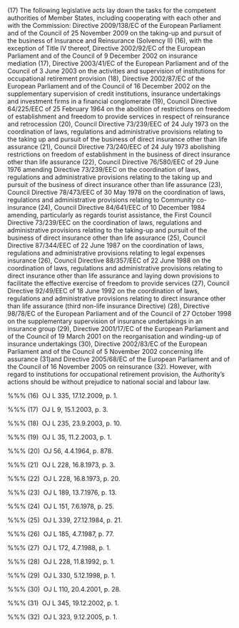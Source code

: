 (17) The following legislative acts lay down the tasks for the competent authorities of Member States, including cooperating with each other and with the Commission: Directive 2009/138/EC of the European Parliament and of the Council of 25 November 2009 on the taking-up and pursuit of the business of Insurance and Reinsurance (Solvency II) (16), with the exception of Title IV thereof, Directive 2002/92/EC of the European Parliament and of the Council of 9 December 2002 on insurance mediation (17), Directive 2003/41/EC of the European Parliament and of the Council of 3 June 2003 on the activities and supervision of institutions for occupational retirement provision (18), Directive 2002/87/EC of the European Parliament and of the Council of 16 December 2002 on the supplementary supervision of credit institutions, insurance undertakings and investment firms in a financial conglomerate (19), Council Directive 64/225/EEC of 25 February 1964 on the abolition of restrictions on freedom of establishment and freedom to provide services in respect of reinsurance and retrocession (20), Council Directive 73/239/EEC of 24 July 1973 on the coordination of laws, regulations and administrative provisions relating to the taking up and pursuit of the business of direct insurance other than life assurance (21), Council Directive 73/240/EEC of 24 July 1973 abolishing restrictions on freedom of establishment in the business of direct insurance other than life assurance (22), Council Directive 76/580/EEC of 29 June 1976 amending Directive 73/239/EEC on the coordination of laws, regulations and administrative provisions relating to the taking up and pursuit of the business of direct insurance other than life assurance (23), Council Directive 78/473/EEC of 30 May 1978 on the coordination of laws, regulations and administrative provisions relating to Community co-insurance (24), Council Directive 84/641/EEC of 10 December 1984 amending, particularly as regards tourist assistance, the First Council Directive 73/239/EEC on the coordination of laws, regulations and administrative provisions relating to the taking-up and pursuit of the business of direct insurance other than life assurance (25), Council Directive 87/344/EEC of 22 June 1987 on the coordination of laws, regulations and administrative provisions relating to legal expenses insurance (26), Council Directive 88/357/EEC of 22 June 1988 on the coordination of laws, regulations and administrative provisions relating to direct insurance other than life assurance and laying down provisions to facilitate the effective exercise of freedom to provide services (27), Council Directive 92/49/EEC of 18 June 1992 on the coordination of laws, regulations and administrative provisions relating to direct insurance other than life assurance (third non-life insurance Directive) (28), Directive 98/78/EC of the European Parliament and of the Council of 27 October 1998 on the supplementary supervision of insurance undertakings in an insurance group (29), Directive 2001/17/EC of the European Parliament and of the Council of 19 March 2001 on the reorganisation and winding-up of insurance undertakings (30), Directive 2002/83/EC of the European Parliament and of the Council of 5 November 2002 concerning life assurance (31)and Directive 2005/68/EC of the European Parliament and of the Council of 16 November 2005 on reinsurance (32). However, with regard to institutions for occupational retirement provision, the Authority’s actions should be without prejudice to national social and labour law.

%%% (16)  OJ L 335, 17.12.2009, p. 1.

%%% (17)  OJ L 9, 15.1.2003, p. 3.

%%% (18)  OJ L 235, 23.9.2003, p. 10.

%%% (19)  OJ L 35, 11.2.2003, p. 1.

%%% (20)  OJ 56, 4.4.1964, p. 878.

%%% (21)  OJ L 228, 16.8.1973, p. 3.

%%% (22)  OJ L 228, 16.8.1973, p. 20.

%%% (23)  OJ L 189, 13.7.1976, p. 13.

%%% (24)  OJ L 151, 7.6.1978, p. 25.

%%% (25)  OJ L 339, 27.12.1984, p. 21.

%%% (26)  OJ L 185, 4.7.1987, p. 77.

%%% (27)  OJ L 172, 4.7.1988, p. 1.

%%% (28)  OJ L 228, 11.8.1992, p. 1.

%%% (29)  OJ L 330, 5.12.1998, p. 1.

%%% (30)  OJ L 110, 20.4.2001, p. 28.

%%% (31)  OJ L 345, 19.12.2002, p. 1.

%%% (32)  OJ L 323, 9.12.2005, p. 1.